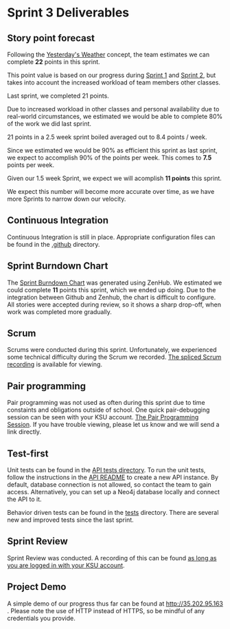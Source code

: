 # Sprint 3 Deliverables


## Story point forecast

Following the [Yesterday's Weather](https://www.scruminc.com/yesterdays-weather/) concept, the team estimates we can complete **22** points in this sprint. 

This point value is based on our progress during [Sprint 1](../Sprint1) and [Sprint 2](../Sprint2), but takes into account the increased workload of team members other classes.

Last sprint, we completed 21 points. 

Due to increased workload in other classes and personal availability due to real-world circumstances, we estimated we would be able to complete 80% of the work we did last sprint.

21 points in a 2.5 week sprint boiled averaged out to 8.4 points / week.

Since we estimated we would be 90% as efficient this sprint as last sprint, we expect to accomplish 90% of the points per week. This comes to **7.5** points per week. 

Given our 1.5 week Sprint, we expect we will acomplish **11 points** this sprint.

We expect this number will become more accurate over time, as we have more Sprints to narrow down our velocity.

## Continuous Integration

Continuous Integration is still in place. Appropriate configuration files can be found in the [.github](../../.github) directory. 

## Sprint Burndown Chart

The [Sprint Burndown Chart](./sprint_3_burndown_report.PNG) was generated using ZenHub. We estimated we could complete **11** points this sprint, which we ended up doing. Due to the integration between Github and Zenhub, the chart is difficult to configure. All stories were accepted during review, so it shows a sharp drop-off, when work was completed more gradually.

## Scrum

Scrums were conducted during this sprint. Unfortunately, we experienced some technical difficulty during the Scrum we recorded. [The spliced Scrum recording](https://clipchamp.com/watch/5bm9bdJL9HM?utm_source=share&utm_medium=social&utm_campaign=watch) is available for viewing.


## Pair programming

Pair programming was not used as often during this sprint due to time constaints and obligations outside of school. One quick pair-debugging session can be seen with your KSU account.
[The Pair Programming Session](https://kennesawedu.sharepoint.com/:v:/s/Team-Spring2023Group3SWE6733-EmergingSoftwareEngineeringProc/EfvRIrtvuwZEt4KSPWFcECoBC6WRVITCUSxL8CeVXE6tVQ?e=0cB2wZ). If you have trouble viewing, please let us know and we will send a link directly.

## Test-first

Unit tests can be found in the [API tests directory](api/tests/Feature/). To run the unit tests, follow the instructions in the [API README](api/README.md) to create a new API instance. By default, database connection is not allowed, so contact the team to gain access. Alternatively, you can set up a Neo4j database locally and connect the API to it.



Behavior driven tests can be found in the [tests](../../tests) directory. There are several new and improved tests since the last sprint.

## Sprint Review

Sprint Review was conducted. A recording of this can be found [as long as you are logged in with your KSU account]().

## Project Demo

A simple demo of our progress thus far can be found at http://35.202.95.163 . Please note the use of HTTP instead of HTTPS, so be mindful of any credentials you provide.
